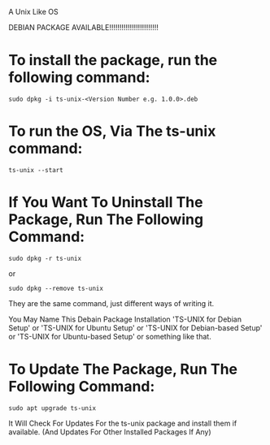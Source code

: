 A Unix Like OS

DEBIAN PACKAGE AVAILABLE!!!!!!!!!!!!!!!!!!!!!!!!

# To install the package, run the following command:

```text
sudo dpkg -i ts-unix-<Version Number e.g. 1.0.0>.deb
```

# To run the OS, Via The ts-unix command:

```text
ts-unix --start
```

# If You Want To Uninstall The Package, Run The Following Command:

```text
sudo dpkg -r ts-unix
```

or 

```text
sudo dpkg --remove ts-unix
```

They are the same command, just different ways of writing it.

You May Name This Debain Package Installation 'TS-UNIX for Debian Setup' or 'TS-UNIX for Ubuntu Setup' or 'TS-UNIX for Debian-based Setup' or 'TS-UNIX for Ubuntu-based Setup' or something like that.

# To Update The Package, Run The Following Command:

```text
sudo apt upgrade ts-unix
```

It Will Check For Updates For the ts-unix package and install them if available. (And Updates For Other Installed Packages If Any)